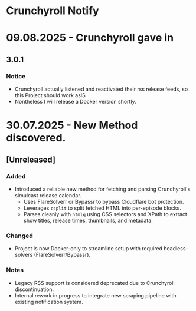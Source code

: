 # Crunchyroll Notify

# 09.08.2025 - Crunchyroll gave in

## 3.0.1

### Notice
- Crunchyroll actually listened and reactivated their rss release feeds, so this Project should work asIS
- Nontheless I will release a Docker version shortly.

# 30.07.2025 - New Method discovered.

## [Unreleased]

### Added
- Introduced a reliable new method for fetching and parsing Crunchyroll's simulcast release calendar.
  - Uses FlareSolverr or Bypassr to bypass Cloudflare bot protection.
  - Leverages `csplit` to split fetched HTML into per-episode blocks.
  - Parses cleanly with `htmlq` using CSS selectors and XPath to extract show titles, release times, thumbnails, and metadata.

### Changed
- Project is now Docker-only to streamline setup with required headless-solvers (FlareSolverr/Bypassr).

### Notes
- Legacy RSS support is considered deprecated due to Crunchyroll discontinuation.
- Internal rework in progress to integrate new scraping pipeline with existing notification system.
